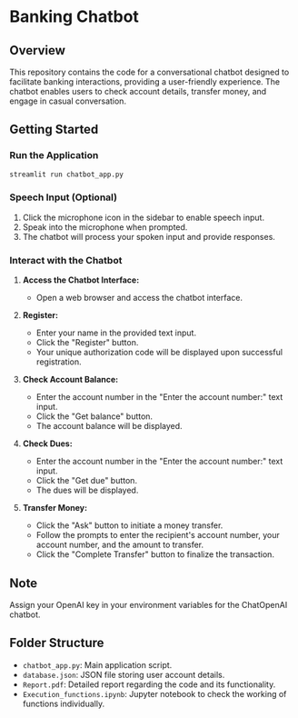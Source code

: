 # Banking Chatbot

## Overview

This repository contains the code for a conversational chatbot designed to facilitate banking interactions, providing a user-friendly experience. The chatbot enables users to check account details, transfer money, and engage in casual conversation.

## Getting Started

### Run the Application

```bash
streamlit run chatbot_app.py
```

### Speech Input (Optional)

1. Click the microphone icon in the sidebar to enable speech input.
2. Speak into the microphone when prompted.
3. The chatbot will process your spoken input and provide responses.

### Interact with the Chatbot

1. **Access the Chatbot Interface:**
   - Open a web browser and access the chatbot interface.

2. **Register:**
   - Enter your name in the provided text input.
   - Click the "Register" button.
   - Your unique authorization code will be displayed upon successful registration.

3. **Check Account Balance:**
   - Enter the account number in the "Enter the account number:" text input.
   - Click the "Get balance" button.
   - The account balance will be displayed.

4. **Check Dues:**
   - Enter the account number in the "Enter the account number:" text input.
   - Click the "Get due" button.
   - The dues will be displayed.

5. **Transfer Money:**
   - Click the "Ask" button to initiate a money transfer.
   - Follow the prompts to enter the recipient's account number, your account number, and the amount to transfer.
   - Click the "Complete Transfer" button to finalize the transaction.

## Note

Assign your OpenAI key in your environment variables for the ChatOpenAI chatbot.

## Folder Structure

- `chatbot_app.py`: Main application script.
- `database.json`: JSON file storing user account details.
- `Report.pdf`: Detailed report regarding the code and its functionality.
- `Execution_functions.ipynb`: Jupyter notebook to check the working of functions individually.


